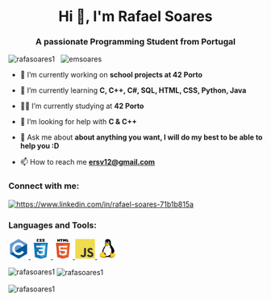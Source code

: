 
<h1 align="center">Hi 👋, I'm Rafael Soares</h1>
<h3 align="center">A passionate Programming Student from Portugal </h3>
<img align="right" alt="emsoares" width="400" src="https://badge.mediaplus.ma/colorfulwaves/emsoares?1337Badge=off&UM6P=off">
<p align="left"> <img src="https://komarev.com/ghpvc/?username=rafasoares1&label=Profile%20views&color=0e75b6&style=flat" alt="rafasoares1" /> </p>
  
- 🔭 I’m currently working on **school projects at 42 Porto**
  
- 🌱 I’m currently learning **C, C++, C#, SQL, HTML, CSS, Python, Java**

- 🧑‍🎓 I’m currently studying at **42 Porto**
  
- 🤝 I’m looking for help with **C & C++**
  
- 💬 Ask me about **about anything you want, I will do my best to be able to help you :D**
  
- 📫 How to reach me **ersv12@gmail.com**

<h3 align="left">Connect with me:</h3>
<p align="left">
<a href="https://linkedin.com/in/https://www.linkedin.com/in/rafael-soares-71b1b815a" target="blank"><img align="center" src="https://raw.githubusercontent.com/rahuldkjain/github-profile-readme-generator/master/src/images/icons/Social/linked-in-alt.svg" alt="https://www.linkedin.com/in/rafael-soares-71b1b815a" height="30" width="40" /></a>
</p>

<h3 align="left">Languages and Tools:</h3>
<p align="left"> <a href="https://www.cprogramming.com/" target="_blank" rel="noreferrer"> <img src="https://raw.githubusercontent.com/devicons/devicon/master/icons/c/c-original.svg" alt="c" width="40" height="40"/> </a> <a href="https://www.w3schools.com/css/" target="_blank" rel="noreferrer"> <img src="https://raw.githubusercontent.com/devicons/devicon/master/icons/css3/css3-original-wordmark.svg" alt="css3" width="40" height="40"/> </a> <a href="https://www.w3.org/html/" target="_blank" rel="noreferrer"> <img src="https://raw.githubusercontent.com/devicons/devicon/master/icons/html5/html5-original-wordmark.svg" alt="html5" width="40" height="40"/> </a> <a href="https://developer.mozilla.org/en-US/docs/Web/JavaScript" target="_blank" rel="noreferrer"> <img src="https://raw.githubusercontent.com/devicons/devicon/master/icons/javascript/javascript-original.svg" alt="javascript" width="40" height="40"/> </a> <a href="https://www.linux.org/" target="_blank" rel="noreferrer"> <img src="https://raw.githubusercontent.com/devicons/devicon/master/icons/linux/linux-original.svg" alt="linux" width="40" height="40"/> </a> </p>

<p><img align="left" src="https://github-readme-stats.vercel.app/api/top-langs?username=rafasoares1&show_icons=true&locale=en&layout=compact" alt="rafasoares1" /></p>

<p>&nbsp;<img align="center" src="https://github-readme-stats.vercel.app/api?username=rafasoares1&show_icons=true&locale=en" alt="rafasoares1" /></p>

<p><img align="center" src="https://github-readme-streak-stats.herokuapp.com/?user=rafasoares1&" alt="rafasoares1" /></p>
